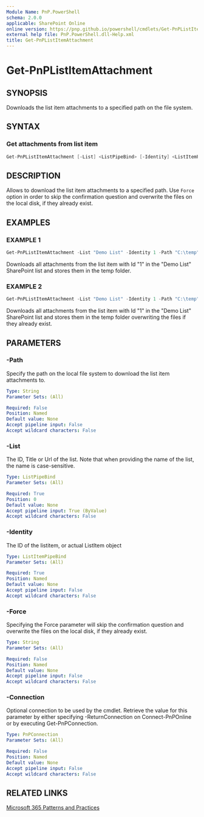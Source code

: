 ```yaml
---
Module Name: PnP.PowerShell
schema: 2.0.0
applicable: SharePoint Online
online version: https://pnp.github.io/powershell/cmdlets/Get-PnPListItemAttachment.html
external help file: PnP.PowerShell.dll-Help.xml
title: Get-PnPListItemAttachment
---
```

  
# Get-PnPListItemAttachment

## SYNOPSIS
Downloads the list item attachments to a specified path on the file system.

## SYNTAX

### Get attachments from list item
```powershell
Get-PnPListItemAttachment [-List] <ListPipeBind> [-Identity] <ListItemPipeBind> [-Path <String>] [-Force <SwitchParameter>] [-Connection <PnPConnection>] 
```

## DESCRIPTION

Allows to download the list item attachments to a specified path. Use `Force` option in order to skip the confirmation question and overwrite the files on the local disk, if they already exist.

## EXAMPLES

### EXAMPLE 1
```powershell
Get-PnPListItemAttachment -List "Demo List" -Identity 1 -Path "C:\temp"
```

Downloads all attachments from the list item with Id "1" in the "Demo List" SharePoint list and stores them in the temp folder.

### EXAMPLE 2
```powershell
Get-PnPListItemAttachment -List "Demo List" -Identity 1 -Path "C:\temp" -Force
```

Downloads all attachments from the list item with Id "1" in the "Demo List" SharePoint list and stores them in the temp folder overwriting the files if they already exist.

## PARAMETERS

### -Path
Specify the path on the local file system to download the list item attachments to.

```yaml
Type: String
Parameter Sets: (All)

Required: False
Position: Named
Default value: None
Accept pipeline input: False
Accept wildcard characters: False
```

### -List
The ID, Title or Url of the list. Note that when providing the name of the list, the name is case-sensitive.

```yaml
Type: ListPipeBind
Parameter Sets: (All)

Required: True
Position: 0
Default value: None
Accept pipeline input: True (ByValue)
Accept wildcard characters: False
```

### -Identity
The ID of the listitem, or actual ListItem object

```yaml
Type: ListItemPipeBind
Parameter Sets: (All)

Required: True
Position: Named
Default value: None
Accept pipeline input: False
Accept wildcard characters: False
```

### -Force
Specifying the Force parameter will skip the confirmation question and overwrite the files on the local disk, if they already exist.

```yaml
Type: String
Parameter Sets: (All)

Required: False
Position: Named
Default value: None
Accept pipeline input: False
Accept wildcard characters: False
```

### -Connection
Optional connection to be used by the cmdlet. Retrieve the value for this parameter by either specifying -ReturnConnection on Connect-PnPOnline or by executing Get-PnPConnection.

```yaml
Type: PnPConnection
Parameter Sets: (All)

Required: False
Position: Named
Default value: None
Accept pipeline input: False
Accept wildcard characters: False
```

## RELATED LINKS

[Microsoft 365 Patterns and Practices](https://aka.ms/m365pnp)
